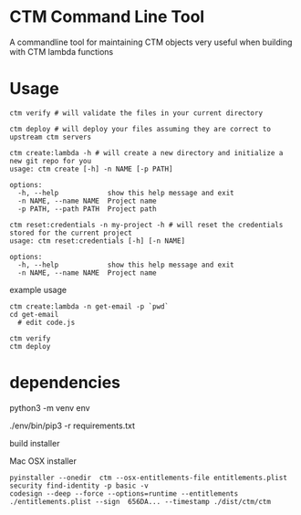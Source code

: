 # CTM Command Line Tool

A commandline tool for maintaining CTM objects very useful when building with CTM lambda functions

# Usage

```
ctm verify # will validate the files in your current directory
```

```
ctm deploy # will deploy your files assuming they are correct to upstream ctm servers
```

```
ctm create:lambda -h # will create a new directory and initialize a new git repo for you
usage: ctm create [-h] -n NAME [-p PATH]

options:
  -h, --help            show this help message and exit
  -n NAME, --name NAME  Project name
  -p PATH, --path PATH  Project path
```

```
ctm reset:credentials -n my-project -h # will reset the credentials stored for the current project
usage: ctm reset:credentials [-h] [-n NAME]

options:
  -h, --help            show this help message and exit
  -n NAME, --name NAME  Project name
```

example usage
```
ctm create:lambda -n get-email -p `pwd`
cd get-email
  # edit code.js

ctm verify
ctm deploy
```


# dependencies

python3 -m venv env

./env/bin/pip3 -r requirements.txt

build installer

Mac OSX installer
```
pyinstaller --onedir  ctm --osx-entitlements-file entitlements.plist
security find-identity -p basic -v
codesign --deep --force --options=runtime --entitlements ./entitlements.plist --sign  656DA... --timestamp ./dist/ctm/ctm
```

